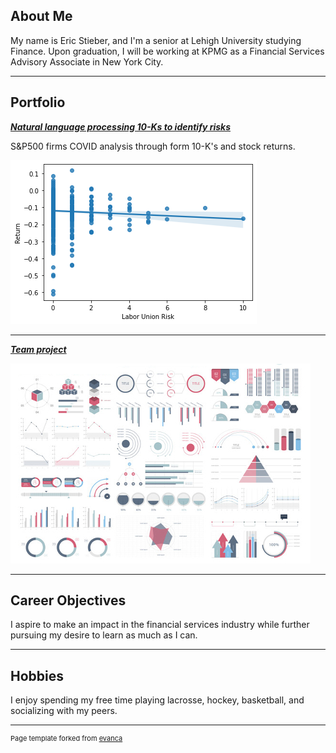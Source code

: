 ## About Me

My name is Eric Stieber, and I'm a senior at Lehigh University studying Finance. Upon graduation, I will be working at KPMG as a Financial Services Advisory Associate in New York City.

<!-- Upload your own photo and change the path -->

---

## Portfolio

<!-- You can link to other websites, PDFs in this repo, and other pages in this repo -->

_**[Natural language processing 10-Ks to identify risks](analysis_report)**_

S&P500 firms COVID analysis through form 10-K's and stock returns.


<img src="images/mt2.png?raw=true"/>

---

_**[Team project](https://etstieber.github.io/Loan-Stars/)**_

<img src="images/dummy_thumbnail.jpg?raw=true"/>

---

## Career Objectives

I aspire to make an impact in the financial services industry while further pursuing my desire to learn as much as I can. 

---

## Hobbies

I enjoy spending my free time playing lacrosse, hockey, basketball, and socializing with my peers.

---
<p style="font-size:11px">Page template forked from <a href="https://github.com/evanca/quick-portfolio">evanca</a></p>
<!-- Remove above link if you don't want to attibute -->
